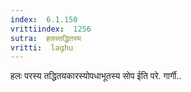 ```yaml
---
index:  6.1.150
vrittiindex:  1256
sutra:  हलस्तद्धितस्य
vritti:  laghu 
---
```


हलः परस्य तद्धितयकारस्योपधाभूतस्य सोप ईति परे. गार्गी..

